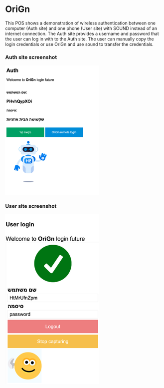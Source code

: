 # OriGn

This POS shows a demonstration of wireless authentication between one computer (Auth site)
and one phone (User site) with SOUND instead of an internet connection.
The Auth site provides a username and password that the user can log in with to the Auth site.
The user can manually copy the login credentials 
or use OriGn and use sound to transfer the credentials.


### Auth site screenshot
<img src="https://raw.githubusercontent.com/oririnat/Authentication_with_sound/main/Auth.png" alt="Auth site screenshot" width="300"/>

### User site screenshot
<img src="https://raw.githubusercontent.com/oririnat/Authentication_with_sound/main/User.png" alt="User site screenshot" width="300"/>
